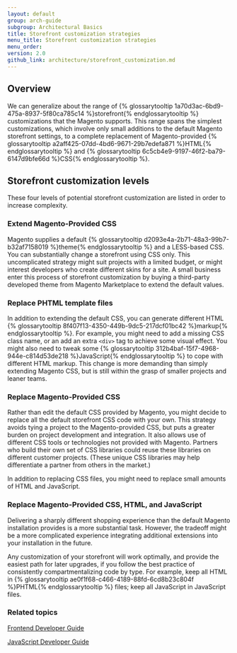```yaml
---
layout: default
group: arch-guide
subgroup: Architectural Basics
title: Storefront customization strategies
menu_title: Storefront customization strategies
menu_order:
version: 2.0
github_link: architecture/storefront_customization.md
---
```


## Overview

We can generalize about the range of {% glossarytooltip 1a70d3ac-6bd9-475a-8937-5f80ca785c14 %}storefront{% endglossarytooltip %} customizations that the Magento supports. This range spans the simplest customizations, which involve only small additions to the default Magento storefront settings, to a complete replacement of Magento-provided {% glossarytooltip a2aff425-07dd-4bd6-9671-29b7edefa871 %}HTML{% endglossarytooltip %} and {% glossarytooltip 6c5cb4e9-9197-46f2-ba79-6147d9bfe66d %}CSS{% endglossarytooltip %}.

## Storefront customization levels

These four levels of potential storefront customization are listed in order to increase complexity.

### Extend Magento-Provided CSS
Magento supplies a default {% glossarytooltip d2093e4a-2b71-48a3-99b7-b32af7158019 %}theme{% endglossarytooltip %} and a LESS-based CSS. You can substantially change a storefront using CSS only. This uncomplicated strategy might suit projects with a limited budget, or might interest developers who create different skins for a site. A small business enter this process of storefront customization by buying a third-party developed theme from Magento Marketplace to extend the default values.

### Replace PHTML template files
In addition to extending the default CSS, you can generate different HTML {% glossarytooltip 8f407f13-4350-449b-9dc5-217dcf01bc42 %}markup{% endglossarytooltip %}. For example, you might need to add a missing CSS class name, or an add an extra `<div>` tag to achieve some visual effect. You might also need to tweak some {% glossarytooltip 312b4baf-15f7-4968-944e-c814d53de218 %}JavaScript{% endglossarytooltip %} to cope with different HTML markup. This change is more demanding than simply extending Magento CSS, but is still within the grasp of smaller projects and leaner teams.

### Replace Magento-Provided CSS
Rather than edit the default CSS provided by Magento, you might decide to replace all the default storefront CSS code with your own. This strategy avoids tying a project to the Magento-provided CSS, but puts a greater burden on project development and integration. It also allows use of different CSS tools or technologies not provided with Magento. Partners who build their own set of CSS libraries could reuse these libraries on different customer projects. (These unique CSS libraries may help differentiate a partner from others in the market.)

In addition to replacing CSS files, you might need to replace small amounts of HTML and JavaScript.

### Replace Magento-Provided CSS, HTML, and JavaScript
Delivering a sharply different shopping experience than the default Magento installation provides is a more substantial task. However, the tradeoff might be a more complicated experience integrating additional extensions into your installation in the future.

<div class="bs-callout bs-callout-info" id="info">
  <p>Any customization of your storefront will work optimally, and provide the easiest path for later upgrades, if you follow the best practice of consistently compartmentalizing code by type. For example, keep all HTML in {% glossarytooltip ae0f1f68-c466-4189-88fd-6cd8b23c804f %}PHTML{% endglossarytooltip %} files; keep all JavaScript in JavaScript files.</p>
</div>

### Related topics

<a href="{{page.baseurl}}/frontend-dev-guide/bk-frontend-dev-guide.html" target="_blank">Frontend Developer Guide</a>

<a href="{{page.baseurl}}/javascript-dev-guide/bk-javascript-dev-guide.html" target="_blank">JavaScript Developer Guide</a>

